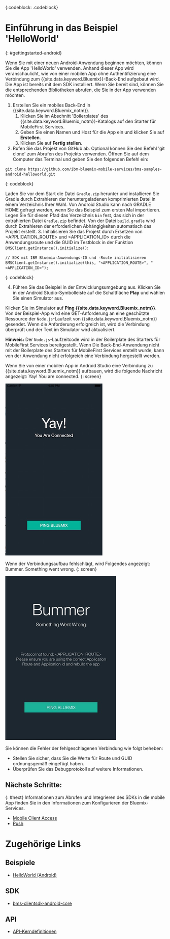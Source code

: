 <!-- Attribute definitions -->
{:codeblock: .codeblock}

# Einführung in das Beispiel 'HelloWorld'
{: #gettingstarted-android}

Wenn Sie mit einer neuen Android-Anwendung beginnen möchten, können Sie die App 'HelloWorld' verwenden. Anhand dieser App wird veranschaulicht, wie von einer mobilen App ohne Authentifizierung eine Verbindung zum {{site.data.keyword.Bluemix}}-Back-End aufgebaut wird. Die App ist bereits mit dem SDK installiert. Wenn Sie bereit sind, können Sie die entsprechenden Bibliotheken abrufen, die Sie in der App verwenden möchten.

1. Erstellen Sie ein mobiles Back-End in {{site.data.keyword.Bluemix_notm}}.
    1. Klicken Sie im Abschnitt 'Boilerplates' des {{site.data.keyword.Bluemix_notm}}-Katalogs auf den Starter für MobileFirst Services.
    2. Geben Sie einen Namen und Host für die App ein und klicken Sie auf **Erstellen**.
    3. Klicken Sie auf **Fertig stellen**.
2. Rufen Sie das Projekt von GitHub ab. Optional können Sie den Befehl 'git clone' zum Abrufen des Projekts verwenden. Öffnen Sie auf dem Computer das Terminal und geben Sie den folgenden Befehl ein:
```
git clone https://github.com/ibm-bluemix-mobile-services/bms-samples-android-helloworld.git
```
{: codeblock}

Laden Sie vor dem Start die Datei `Gradle.zip` herunter und installieren Sie Gradle durch Extrahieren der heruntergeladenen komprimierten Datei in einem Verzeichnis Ihrer Wahl. Von Android Studio kann nach GRADLE HOME gefragt werden, wenn Sie das Beispiel zum ersten Mal importieren. Legen Sie für diesen Pfad das Verzeichnis `bin` fest, das sich in der extrahierten Datei `Gradle.zip` befindet. Von der Datei `build.gradle` wird durch Extrahieren der erforderlichen Abhängigkeiten automatisch das Projekt erstellt.
3. Initialisieren Sie das Projekt durch Ersetzen von &lt;APPLICATION_ROUTE&gt; und &lt;APPLICATION_ID&gt; durch die Anwendungsroute und die GUID im Testblock in der Funktion `BMSClient.getInstance().initialize()`:
```
// SDK mit IBM Bluemix-Anwendungs-ID und -Route initialisieren
BMSClient.getInstance().initialize(this, "<APPLICATION_ROUTE>", "<APPLICATION_ID>");
```
{: codeblock}

4. Führen Sie das Beispiel in der Entwicklungsumgebung aus.
Klicken Sie in der Android Studio-Symbolleiste auf die Schaltfläche **Play** und wählen Sie einen Simulator aus.

  Klicken Sie im Simulator auf **Ping {{site.data.keyword.Bluemix_notm}}**. Von der Beispiel-App wird eine GET-Anforderung an eine geschützte Ressource der `Node.js`-Laufzeit von {{site.data.keyword.Bluemix_notm}} gesendet. Wenn die Anforderung erfolgreich ist, wird die Verbindung überprüft und der Text im Simulator wird aktualisiert.

  **Hinweis:** Der `Node.js`-Laufzeitcode wird in der Boilerplate des Starters für MobileFirst Services bereitgestellt. Wenn Die Back-End-Anwendung nicht mit der Boilerplate des Starters für MobileFirst Services erstellt wurde, kann von der Anwendung nicht erfolgreich eine Verbindung hergestellt werden.

  Wenn Sie von einer mobilen App in Android Studio eine Verbindung zu {{site.data.keyword.Bluemix_notm}} aufbauen, wird die folgende Nachricht angezeigt:
 Yay! You are connected.
  {: screen}

  ![Verbindung von Anwendung "Hello World" zu {{site.data.keyword.Bluemix_notm}} erfolgreich aufgebaut](images/yayconnected.jpg "Abbildung 1. Verbindung von Anwendung 'Hello World' zu Bluemix erfolgreich aufgebaut")

  Wenn der Verbindungsaufbau fehlschlägt, wird Folgendes angezeigt:
  Bummer. Something went wrong.
  {: screen}

  ![Von der Anwendung 'Hello World' wurde keine Verbindung zu Bluemix aufgebaut](images/bummer_android.jpg "Abbildung 2. Von der Anwendung 'Hello World' wurde keine Verbindung zu Bluemix aufgebaut")

  Sie können die Fehler der fehlgeschlagenen Verbindung wie folgt beheben:
   * Stellen Sie sicher, dass Sie die Werte für Route und GUID ordnungsgemäß eingefügt haben.
   * Überprüfen Sie das Debugprotokoll auf weitere Informationen.

## Nächste Schritte:
{: #next}
Informationen zum Abrufen und Integrieren des SDKs in die mobile App finden Sie in den Informationen zum Konfigurieren der Bluemix-Services.
   * [Mobile Client Access](../../services/mobileaccess/index.html)
   * [Push](../../services/mobilepush/index.html)

# Zugehörige Links

## Beispiele
   * [HelloWorld (Android)](https://github.com/ibm-bluemix-mobile-services/bms-samples-android-helloworld)

## SDK
   * [bms-clientsdk-android-core](https://github.com/ibm-bluemix-mobile-services/bms-clientsdk-android-core)

## API
   * [API-Kerndefinitionen](https://www.{DomainName}/docs/api/content/api/mobilefirst/android/core-api-doc/overview-summary.html)
